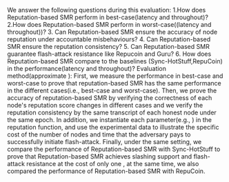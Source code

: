 We answer the following questions during this evaluation:
1.How does Reputation-based SMR perform in best-case(latency and throughout)?
2.How does Reputation-based SMR perform in worst-case((latency and throughout))?
3. Can Reputation-based SMR ensure the accuracy of node reputation under accountable misbehaviours?
4. Can Reputation-based SMR ensure the reputation consistency?
5. Can Reputation-based SMR guarantee flash-attack resistance like Repucoin and Guru?
6. How does Reputation-based SMR compare to the baselines (Sync-HotStuff,RepuCoin) in the performance(latency and throughout)?
Evaluation method(approximate ):
First, we measure the performance in best-case and worst-case to prove that reputation-based SMR has the same performance in the different cases(i.e., best-case and worst-case).
Then, we prove the accuracy of reputation-based SMR by verifying the correctness of each node's reputation score changes in different cases and we verify the reputation consistency by the same transcript of each honest node under the same epoch.
In addition, we instantiate each parameter(e.g., ) in the reputation function, and use the experimental data to illustrate the specific cost of the number of nodes and time that the adversary pays to successfully initiate flash-attack.
Finally, under the same setting, we compare the performance of Reputation-based SMR with Sync-HotStuff to prove that Reputation-based SMR achieves slashing support and flash-attack resistance at the cost of only one , at the same time, we also compared the performance of Reputation-based SMR with RepuCoin.
